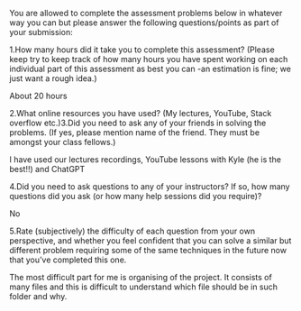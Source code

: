 You are allowed to complete the assessment problems below in whatever way you can but please answer the following questions/points as part of your submission:

1.How many hours did it take you to complete this assessment? (Please keep try to keep track of how many hours you have spent working on each individual part of this assessment as best you can -an estimation is fine; we just want a rough idea.)

About 20 hours

2.What online resources you have used? (My lectures, YouTube, Stack overflow etc.)3.Did you need to ask any of your friends in solving the problems. (If yes, please mention name of the friend. They must be amongst your class fellows.)

I have used our lectures recordings, YouTube lessons with Kyle (he is the best!!) and ChatGPT

4.Did you need to ask questions to any of your instructors? If so, how many questions did you ask (or how many help sessions did you require)?

No

5.Rate (subjectively) the difficulty of each question from your own perspective, and whether you feel confident that you can solve a similar but different problem requiring some of the same techniques in the future now that you’ve completed this one.

The most difficult part for me is organising of the project. It consists of many files and this is difficult to understand which file should be in such folder and why.
